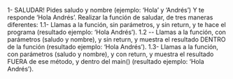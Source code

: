  
1- SALUDAR!
Pides saludo y nombre (ejemplo: ‘Hola’ y ‘Andrés’)
Y te responde ‘Hola Andrés’.
Realizar la función de saludar, de tres maneras diferentes:
1.1- Llamas a la función, sin parámetros, y sin return, y te hace el programa (resultado ejemplo: ‘Hola
Andrés’).
1.2 -- Llamas a la función, con parámetros (saludo y nombre), y sin return, y muestra el resultado
DENTRO de la función (resultado ejemplo: ‘Hola Andrés’).
1.3- Llamas a la función, con parámetros (saludo y nombre), y con return, y muestra el resultado
FUERA de ese método, y dentro del main() (resultado ejemplo: ‘Hola Andrés’).

